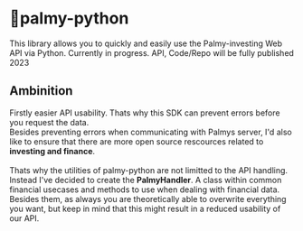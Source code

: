 # 🌴palmy-python

This library allows you to quickly and easily use the Palmy-investing Web API via Python.
Currently in progress. API, Code/Repo will be fully published 2023

## Ambinition
Firstly easier API usability. Thats why this SDK can prevent errors before you request the data. <br>
Besides preventing errors when communicating with Palmys server, I'd also like to ensure that there are more open source rescources related to <b>investing and finance</b>.<br><br> Thats why the utilities of palmy-python are not limitted to the API handling. Instead I've decided to create the <b>PalmyHandler</b>. A class within common financial usecases and methods to use when dealing with financial data. Besides them, as always you are theoretically able to overwrite everything you want, but keep in mind that this might result in a reduced usability of our API. 
